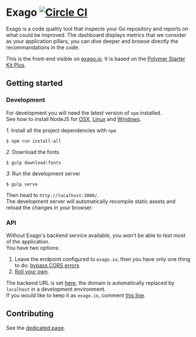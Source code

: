 # Exago [![Circle CI](https://circleci.com/gh/jgautheron/exago.svg?style=svg)](https://circleci.com/gh/jgautheron/exago)

Exago is a code quality tool that inspects your Go repository and reports on what could be improved. The dashboard displays metrics that we consider as your application pillars, you can dive deeper and browse directly the recommandations in the code.

This is the front-end visible on [exago.io](http://www.exago.io). It is based on the [Polymer Starter Kit Plus](https://github.com/StartPolymer/polymer-starter-kit-plus).

## Getting started

### Development

For development you will need the latest version of `npm` installed.  
See how to install NodeJS for [OSX](http://coolestguidesontheplanet.com/installing-node-js-osx-10-9-mavericks/), [Linux](https://www.digitalocean.com/community/tutorials/how-to-install-node-js-on-an-ubuntu-14-04-server) and [Windows](http://blog.teamtreehouse.com/install-node-js-npm-windows).

*1.* Install all the project dependencies with `npm`

    $ npm run install-all

*2.* Download the fonts

    $ gulp download:fonts

*3.* Run the development server

    $ gulp serve

Then head to `http://localhost:3000/`.  
The development server will automatically recompile static assets and reload the changes in your browser.

### API

Without Exago's backend service available, you won't be able to test most of the application.  
You have two options:

1. Leave the endpoint configured to `exago.io`, then you have only one thing to do: [bypass CORS errors](https://blog.nraboy.com/2014/08/bypass-cors-errors-testing-apis-locally/).
2. [Roll your own](https://github.com/exago/svc).

The backend URL is set [here](https://github.com/exago/app/blob/master/app/scripts/app.js#L7), the domain is automatically replaced by `localhost` in a development environment.  
If you would like to keep it as `exago.io`, comment [this line](https://github.com/exago/app/blob/master/tasks/js-babel.js#L22).

## Contributing

See the [dedicated page](CONTRIBUTING.md).
